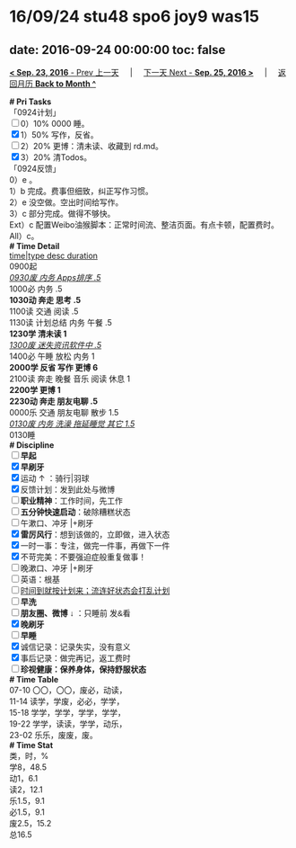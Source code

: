 # 16/09/24 stu48 spo6 joy9 was15

date: 2016-09-24 00:00:00
toc: false
---
[**< Sep. 23, 2016** - Prev 上一天](/lifelogs/2016/09/d23.md) &nbsp; &nbsp; | &nbsp; &nbsp; [下一天 Next - **Sep. 25, 2016 >**](/lifelogs/2016/09/d25.md) &nbsp; &nbsp; |  &nbsp; &nbsp; [返回月历 **Back to Month ^**](/lifelogs/2016/09/index.md)
<br/><div><div><div><div><b># Pri Tasks</b></div></div><div><div>「0924计划」</div></div><div><input type="checkbox"/>0）10% 0000 睡。</div><div><input checked="true" type="checkbox"/>1）50% 写作，反省。</div><div><input type="checkbox"/>2）20% 更博：清未读、收藏到 rd.md。</div><div><input checked="true" type="checkbox"/>3）20% 清Todos。</div><div><div><div></div></div></div></div></div><div>「0924反馈」</div><div>0）e 。</div><div><div>1）b 完成。费事但细致，纠正写作习惯。</div><div>2）e 没空做。空出时间给写作。</div><div>3）c 部分完成。做得不够快。</div></div><div>Ext）c 配置Weibo油猴脚本：正常时间流、整洁页面。有点卡顿，配置费时。</div><div>All）c。</div><div><div><div><div><b># Time Detail</b></div></div><div><u>time|type desc duration</u></div></div><div>0900起</div><div><i><u>0930废 内务 Apps排序 .5</u></i></div><div>1000必 内务 .5</div><div><b>1030动 奔走 思考 .5</b></div><div>1100读 交通 阅读 .5</div><div></div><div><div>1130读 计划总结 内务 午餐 .5</div></div><div><b>1230学 清未读 1</b></div><div><i><u>1300废 迷失资讯软件中 .5</u></i></div><div>1400必 午睡 放松 内务 1</div><div><b>2000学 反省 写作 更博 6</b></div><div>2100读 奔走 晚餐 音乐 阅读 休息 1</div></div><div><div><b>2200学 更博 1</b></div><div><b>2230动 奔走 朋友电聊 .5</b></div><div>0000乐 交通 朋友电聊 散步 1.5</div><div><i><u>0130废 内务 洗澡 拖延睡觉 其它 1.5</u></i></div><div><div><div><div><div><div>0130睡</div><div><b># Discipline</b></div></div><div><div><b><input type="checkbox"/>早起</b></div><div><input checked="true" type="checkbox"/><b>早刷牙</b></div></div><div><input checked="true" type="checkbox"/>运动 ↑ ：骑行|羽球</div><div><div><input checked="true" type="checkbox"/>反馈计划：发到此处与微博</div><div><input type="checkbox"/><b>职业精神</b>：工作时间，先工作</div><div><input type="checkbox"/><b>五分钟快速启动</b>：破除糟糕状态</div><div><input type="checkbox"/>午漱口、冲牙 |+刷牙</div><div><input checked="true" type="checkbox"/><b>雷厉风行</b>：想到该做的，立即做，进入状态</div><div><input checked="true" type="checkbox"/><a dir="ltr"/><a dir="ltr">一时</a>一事：专注，做完一件事，再做下一件</div><div><input checked="true" type="checkbox"/>不苛完美：不要强迫症般重复做事！</div><div><input type="checkbox"/>晚漱口、冲牙 |+刷牙</div><div><input type="checkbox"/>英语：根基</div><div><u><input type="checkbox"/>时间到就按计划来；流连好状态会打乱计划</u></div><div><input type="checkbox"/><b>早洗</b></div><div><b style="font-family:gotham, helvetica, arial, sans-serif;font-size:14px;"><input type="checkbox"/>朋友圈、微博</b> <span style="font-family:gotham, helvetica, arial, sans-serif;font-size:14px;">↓ ：只睡前 发&amp;看</span></div><div><b><input checked="true" type="checkbox"/>晚刷牙</b></div><div><input type="checkbox"/><b>早睡</b></div><div><div><input checked="true" type="checkbox"/>诚信记录：记录失实，没有意义</div><div><input checked="true" type="checkbox"/>事后记录：做完再记，返工费时</div></div><div style="font-family:gotham, helvetica, arial, sans-serif;font-size:14px;"><b><input type="checkbox"/>珍视健康：保养身体，保持舒服状态</b></div><div><b># Time Table</b></div><div>07-10 〇〇，〇〇，废必，动读，</div><div>11-14 读学，学废，必必，学学，</div><div>15-18 学学，学学，学学，学学，</div><div>19-22 学学，读读，学学，动乐，</div><div>23-02 乐乐，废废，废。</div><div><b># Time Stat</b></div><div>类，时，%</div><div>学8，48.5</div><div>动1，6.1</div><div>读2，12.1</div><div>乐1.5，9.1</div><div>必1.5，9.1</div><div>废2.5，15.2</div><div>总16.5</div>

